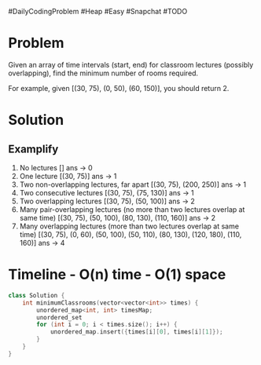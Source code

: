 #DailyCodingProblem #Heap #Easy #Snapchat #TODO 
# Problem

Given an array of time intervals (start, end) for classroom lectures (possibly overlapping), find the minimum number of rooms required.

For example, given [(30, 75), (0, 50), (60, 150)], you should return 2.
# Solution

## Examplify

1. No lectures
	[]
	ans -> 0
2. One lecture
	[(30, 75)]
	ans -> 1
3. Two non-overlapping lectures, far apart
	[(30, 75), (200, 250)]
	ans -> 1
4. Two consecutive lectures
	[(30, 75), (75, 130)]
	ans -> 1
5. Two overlapping lectures
	[(30, 75), (50, 100)]
	ans -> 2
6. Many pair-overlapping lectures (no more than two lectures overlap at same time)
	[(30, 75), (50, 100), (80, 130), (110, 160)]
	ans -> 2
7. Many overlapping lectures (more than two lectures overlap at same time)
	[(30, 75), (0, 60), (50, 100), (50, 110), (80, 130), (120, 180), (110, 160)]
	ans -> 4
# Timeline - O(n) time - O(1) space

```cpp
class Solution {
	int minimumClassrooms(vector<vector<int>> times) {
		unordered_map<int, int> timesMap;
		unordered_set
		for (int i = 0; i < times.size(); i++) {
			unordered_map.insert({times[i][0], times[i][1]});
		}
	}
}
```